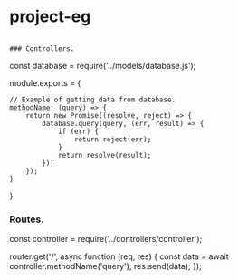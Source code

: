﻿# project-eg

```

### Controllers.
```

const database = require('../models/database.js');

module.exports = {

    // Example of getting data from database.
    methodName: (query) => {
        return new Promise((resolve, reject) => {
            database.query(query, (err, result) => {
                if (err) {
                    return reject(err);
                }
                return resolve(result);
            });
        });
    }

}

### Routes.

const controller = require('../controllers/controller');

router.get('/', async function (req, res) {
const data = await controller.methodName('query');
res.send(data);
});

```

```

